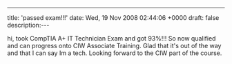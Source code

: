 ---
title: 'passed exam!!!'
date: Wed, 19 Nov 2008 02:44:06 +0000
draft: false
description:---

hi, took CompTIA A+ IT Technician Exam and got 93%!!! So now qualified and can progress onto CIW Associate Training. Glad that it's out of the way and that I can say Im a tech. Looking forward to the CIW part of the course.